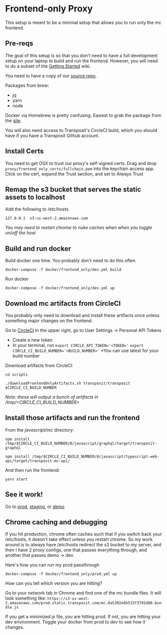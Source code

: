 # Frontend-only Proxy
This setup is meant to be a minimal setup that allows you to run only the mc frontend.

## Pre-reqs
The goal of this setup is so that you don't need to have a full development setup on your laptop to build and run the frontend. However, you will need to do a subset of the [Getting Started](https://transposit.atlassian.net/wiki/spaces/DEV/pages/15400961/Getting+Started) wiki.

You need to have a copy of our [source repo](https://github.com/transposit/transposit).

Packages from brew:
- jq
- yarn
- node

Docker via Homebrew is pretty confusing.  Easiest to grab the package from the [site](https://www.docker.com/docker-mac).

You will also need access to Transposit's CircleCI build, which you should have if you have a Transposit Github account.

## Install Certs
You need to get OSX to trust our proxy's self-signed certs. Drag and drop `proxy/frontend_only_certs/fullchain.pem` into the keychain access app. Click on the cert, expand the Trust section, and set to Always Trust

## Remap the s3 bucket that serves the static assets to localhost
Add the following to /etc/hosts

`127.0.0.1  s3-us-west-2.amazonaws.com`

*You may need to restart chrome to nuke caches when when you toggle on/off the host*

## Build and run docker

Build docker one time. You probably don't need to do this often.

`docker-compose -f docker/frontend_only/dev.yml build`

Run docker

`docker-compose -f docker/frontend_only/dev.yml up`

## Download mc artifacts from CircleCI
You probably only need to download and install these artifacts once unless something major changes on the frontend.

Go to [CircleCI](https://circleci.com/gh/transposit)
In the upper right, go to User Settings -> Personal API Tokens
- Create a new token
- In your terminal, run
`export CIRCLE_API_TOKEN='<TOKEN>'`
`export CIRCLE_CI_BUILD_NUMBER='<BUILD_NUMBER>'`
*You can use latest for your build number

Download artifacts from CircleCI

`cd scripts`

`./downloadFrontendOnlyArtifacts.sh transposit/transposit $CIRCLE_CI_BUILD_NUMBER`

*Note: these will output a bunch of artifacts in /tmp/<CIRCLE_CI_BUILD_NUMBER>*

## Install those artifacts and run the frontend
From the _javascript/mc_ directory:

`npm install /tmp/$CIRCLE_CI_BUILD_NUMBER/0/javascript/graphql/target/transposit-graphql`

`npm install /tmp/$CIRCLE_CI_BUILD_NUMBER/0/javascript/typescript-web-api/target/transposit-mc-api/`

And then run the frontend:

`yarn start`

## See it work!

Go to [prod](https://console.transposit.com), [staging](https://console.staging.transposit.com), or [demo](https://console.demo.transposit.com)

## Chrome caching and debugging

If you hit production, chrome often caches such that if you switch back your /etc/hosts, it doesn't take effect unless you restart chrome. So my work around is to always have /etc/hosts redirect the s3 bucket to my server, and then I have 2 proxy configs, one that passes everything through, and another that passes demo -> dev.

Here's how you can run my prod passthrough

`docker-compose -f docker/frontend_only/prod.yml up`

How can you tell which version you are hitting?

Go to your network tab in Chrome and find one of the mc bundle files. It will look something like: `https://s3-us-west-2.amazonaws.com/prod.static.transposit.com/mc.8a5302e6b515f3791d80.bundle.js`

If you get a minimized js file, you are hitting prod. If not, you are hitting your dev environment. Toggle your docker from prod to dev to see how it changes.
